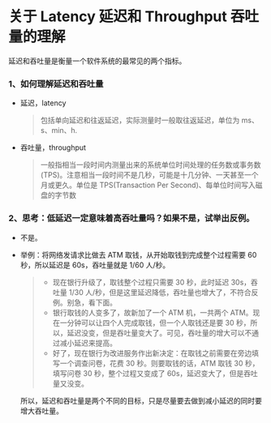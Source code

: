 # 关于 Latency 延迟和 Throughput 吞吐量的理解

延迟和吞吐量是衡量一个软件系统的最常见的两个指标。

### 1、如何理解延迟和吞吐量

- 延迟，latency

  > 包括单向延迟和往返延迟，实际测量时一般取往返延迟，单位为 ms、s、min、h.

- 吞吐量，throughput
  > 一般指相当一段时间内测量出来的系统单位时间处理的任务数或事务数(TPS)。注意相当一段时间不是几秒，可能是十几分钟、一天甚至一个月或更久。单位是 TPS(Transaction Per Second)、每单位时间写入磁盘的字节数

### 2、思考：低延迟一定意味着高吞吐量吗？如果不是，试举出反例。

- 不是。

- 举例：将网络发请求比做去 ATM 取钱，从开始取钱到完成整个过程需要 60 秒，所以延迟是 60s，吞吐量就是 1/60 人/秒。

  > - 现在银行升级了，取钱整个过程只需要 30 秒，此时延迟 30s，吞吐量 1/30 人/秒，但是这里延迟降低，吞吐量也增大了，不符合反例。别急，看下面。
  > - 银行取钱的人变多了，故新加了一个 ATM 机，一共两个 ATM。现在一分钟可以让四个人完成取钱，但一个人取钱还是要 30 秒，所以，延迟没变，但是吞吐量变大了。可见，吞吐量的增大可以不通过减小延迟来提高。
  > - 好了，现在银行为改进服务作出新决定：在取钱之前需要在旁边填写一个调查问卷，花费 30 秒。则要取钱的话，ATM 取钱 30 秒，填写问卷 30 秒，整个过程又变成了 60s，延迟变大了，但是吞吐量又没变。

  所以，延迟和吞吐量是两个不同的目标，只是尽量要去做到减小延迟的同时要增大吞吐量。
